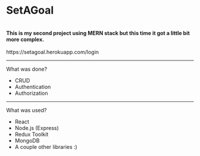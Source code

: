 <h1>SetAGoal</h1><br />
<strong>This is my second project using MERN stack but this time it got a little bit more complex.</strong><br /><br />
https://setagoal.herokuapp.com/login
<hr />
What was done?
<ul>
  <li>CRUD</li>
  <li>Authentication</li>
  <li>Authorization</li>
</ul>
<hr />
What was used?
<ul>
  <li>React</li>
  <li>Node.js (Express)</li>
  <li>Redux Toolkit</li>
  <li>MongoDB</li>
  <li>A couple other libraries :)</li>
</ul>

